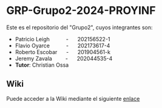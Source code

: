 # GRP-Grupo2-2024-PROYINF

Este es el repositorio del "Grupo2", cuyos integrantes son:


* Patricio Leigh   &nbsp;&nbsp;&nbsp;&nbsp; &nbsp;&nbsp;&nbsp;&nbsp; - &nbsp;&nbsp;&nbsp;&nbsp; 202156522-1
* Flavio Oyarce    &nbsp;&nbsp;&nbsp;&nbsp; &nbsp;&nbsp;&nbsp;&nbsp; - &nbsp;&nbsp;&nbsp;&nbsp; 202173617-4
* Roberto Escobar  &nbsp;&nbsp;&nbsp;&nbsp;                          - &nbsp;&nbsp;&nbsp;&nbsp; 201904561-k
* Jeremy Zavala &nbsp;&nbsp;&nbsp;&nbsp; &nbsp;&nbsp;          - &nbsp;&nbsp;&nbsp;&nbsp; 202044535-4
* **Tutor**: Christian Ossa


## Wiki

Puede acceder a la Wiki mediante el siguiente [enlace](https://github.com/patoleigh/GRP-Grupo2-2024-PROYINF/wiki)
